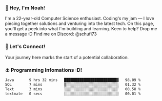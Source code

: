 ### 👋 Hey, I'm Noah!
I'm a 22-year-old Computer Science enthusiast. Coding's my jam — I love piecing together solutions and venturing into the latest tech. On this page, you'll get a peek into what I'm building and learning. Keen to help? Drop me a message :D 
Find me on Discord: @schufi73

### 🤝 Let's Connect!
Your journey here marks the start of a potential collaboration.

### ⚓ Programming Infomations :D!
<!--START_SECTION:waka-->

```txt
Java       9 hrs 32 mins   ████████████████████████▓   98.09 %
SQL        7 mins          ▒░░░░░░░░░░░░░░░░░░░░░░░░   01.32 %
Text       3 mins          ░░░░░░░░░░░░░░░░░░░░░░░░░   00.58 %
textmate   0 secs          ░░░░░░░░░░░░░░░░░░░░░░░░░   00.01 %
```

<!--END_SECTION:waka-->
